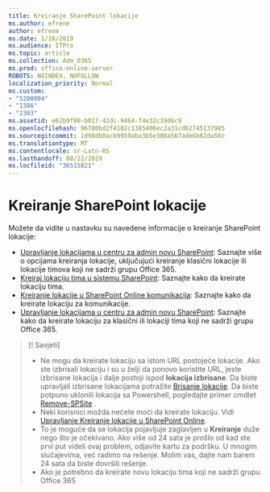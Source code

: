 ```yaml
---
title: Kreiranje SharePoint lokacije
ms.author: efrene
author: efrene
ms.date: 1/16/2019
ms.audience: ITPro
ms.topic: article
ms.collection: Adm_O365
ms.prod: office-online-server
ROBOTS: NOINDEX, NOFOLLOW
localization_priority: Normal
ms.custom:
- "5200004"
- "1386"
- "2303"
ms.assetid: e62b9f80-b017-42dc-9464-f4e32c19d6c9
ms.openlocfilehash: 96780bd2f4182c1385406ec2a31cd62745137985
ms.sourcegitcommit: 1d98db8acb9959aba3b5e308a567ade6b62da56c
ms.translationtype: MT
ms.contentlocale: sr-Latn-RS
ms.lasthandoff: 08/22/2019
ms.locfileid: "36515821"
---
```

# <a name="create-a-sharepoint-site"></a>Kreiranje SharePoint lokacije

Možete da vidite u nastavku su navedene informacije o kreiranje SharePoint lokacije:
- [Upravljanje lokacijama u centru za admin novu SharePoint](https://docs.microsoft.com/sharepoint/manage-site-creation): Saznajte više o opcijama kreiranja lokacije, uključujući kreiranje klasični lokacije ili lokacije timova koji ne sadrži grupu Office 365.
- [Kreiraj lokaciju tima u sistemu SharePoint](https://support.office.com/article/create-a-team-site-in-sharepoint-ef10c1e7-15f3-42a3-98aa-b5972711777d?ui=en-US&amp;rs=en-US&amp;ad=US): Saznajte kako da kreirate lokaciju tima.
- [Kreiranje lokacije u SharePoint Online komunikacija](https://support.office.com/article/7fb44b20-a72f-4d2c-9173-fc8f59ba50eb): Saznajte kako da kreirate lokaciju za komunikacije.
- [Upravljanje lokacijama u centru za admin novu SharePoint](https://docs.microsoft.com/sharepoint/manage-sites-in-new-admin-center#create-a-site): Saznajte kako da kreirate lokaciju za klasični ili lokaciji tima koji ne sadrži grupu Office 365.


  
> [! Savjeti]
> - Ne mogu da kreirate lokaciju sa istom URL postojeće lokacije. Ako ste izbrisali lokaciju i su u želji da ponovo koristite URL, jeste izbrisane lokacija i dalje postoji ispod **lokacija izbrisane**. Da biste upravljali izbrisane lokacijama potražite [Brisanje lokacije](https://docs.microsoft.com/sharepoint/manage-sites-in-new-admin-center#delete-a-site). Da biste potpuno uklonili lokacija sa Powershell, pogledajte primer cmdlet [Remove-SPSite](https://docs.microsoft.com/sharepoint/manage-sites-in-new-admin-center#delete-a-site) .
> - Neki korisnici možda nećete moći da kreirate lokaciju. Vidi [Upravljanje Kreiranje lokacije u SharePoint Online](https://docs.microsoft.com/sharepoint/manage-site-creation).
> - To je moguće da se lokacija pojavljuje zaglavljen u **Kreiranje** duže nego što je očekivano. Ako više od 24 sata je prošlo od kad ste prvi put videli ovaj problem, odjavite kartu za podršku. U mnogim slučajevima, već radimo na rešenje. Molim vas, dajte nam barem 24 sata da biste dovršili rešenje.
> - Ako je potrebno da kreirate novu lokaciju tima koji ne sadrži grupu Office 365 


